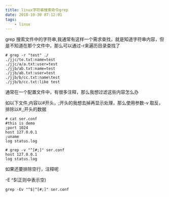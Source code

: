```yaml
---
title: linux字符串搜索命令grep
date: 2018-10-30 07:12:01
tags:
	- linux
---
```


grep 搜索文件中的字符串,我通常有这样一个需求查找，就是知道字符串内容，但是不知道在那个文件中，那么可以通过-r来遍历目录查找了

```
# grep -r "test" ./
./jjc/te.txt:name=test
./jjc/a/a.txt:user=test
./jjb/ab.txt:name=test
./jjb/ab.txt:user=test
./jjb/b/cc.txt:name\test
./jjb/b/cc.txt:like test
```


通常在一个配置文件中，有很多注释，那么我想过滤这些内容怎么办

如以下文件,内容以#开头，;开头的我想去掉再显示处理，那么使用参数-v 取反，排除以#,;开头的数据

```
# cat ser.conf 
#this is demo
;port 1024
host 127.0.0.1
;uname
log status.log

# grep -v "^[#;]" ser.conf 
host 127.0.0.1
log status.log
```

如果还要排除空行，注释呢

-E ^$(正则中表示空) 

```
grep -Ev "^$|^[#;]" ser.conf
```